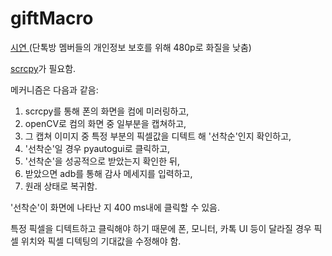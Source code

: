 # giftMacro

[시연 ](https://youtu.be/bjQaods52NY) (단톡방 멤버들의 개인정보 보호를 위해 480p로 화질을 낮춤)

[scrcpy](https://github.com/Genymobile/scrcpy)가 필요함. 

메커니즘은 다음과 같음:
1. scrcpy를 통해 폰의 화면을 컴에 미러링하고, 
2. openCV로 컴의 화면 중 일부분을 캡쳐하고, 
3. 그 캡쳐 이미지 중 특정 부분의 픽셀값을 디텍트 해 '선착순'인지 확인하고, 
4. '선착순'일 경우 pyautogui로 클릭하고, 
5. '선착순'을 성공적으로 받았는지 확인한 뒤, 
6. 받았으면 adb를 통해 감사 메세지를 입력하고, 
7. 원래 상태로 복귀함.

'선착순'이 화면에 나타난 지 400 ms내에 클릭할 수 있음.

특정 픽셀을 디텍트하고 클릭해야 하기 때문에 폰, 모니터, 카톡 UI 등이 달라질 경우 픽셀 위치와 픽셀 디텍팅의 기대값을 수정해야 함.

